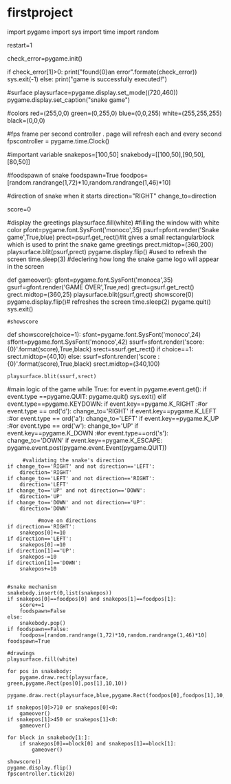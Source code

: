 # firstproject
import pygame
import sys
import time
import random

restart=1

check_error=pygame.init()

if check_error[1]>0:
    print("found{0}an error".formate(check_error))
    sys.exit(-1)
else:
    print("game is successfully executed!")

#surface
playsurface=pygame.display.set_mode((720,460))
pygame.display.set_caption("snake game")

#colors
red=(255,0,0)
green=(0,255,0)
blue=(0,0,255)
white=(255,255,255)
black=(0,0,0)
 
#fps frame per second controller . page will refresh each and every second
fpscontroller = pygame.time.Clock()

#important variable
snakepos=[100,50]
snakebody=[[100,50],[90,50],[80,50]]

#foodspawn of snake
foodspawn=True
foodpos=[random.randrange(1,72)*10,random.randrange(1,46)*10]

#direction of snake when it starts
direction="RIGHT"
change_to=direction
 
score=0

#display the greetings
playsurface.fill(white) #filling the window with white color
pfont=pygame.font.SysFont('monoco',35)
psurf=pfont.render('Snake game',True,blue)
prect=psurf.get_rect()#it gives a small rectangularblock which is used to print the snake game greetings
prect.midtop=(360,200)
playsurface.blit(psurf,prect)
pygame.display.flip()  #used to refresh the screen
time.sleep(3)    #declering how long the snake game logo will appear in the screen


def gameover():
    gfont=pygame.font.SysFont('monoca',35)
    gsurf=gfont.render('GAME OVER',True,red)
    grect=gsurf.get_rect()
    grect.midtop=(360,25)
    playsurface.blit(gsurf,grect)
    showscore(0)
    pygame.display.flip()# refreshes the screen
    time.sleep(2)
    pygame.quit()
    sys.exit()


    #showscore
def showscore(choice=1):
    sfont=pygame.font.SysFont('monoco',24)
    sffont=pygame.font.SysFont('monoco',42)
    ssurf=sfont.render('score: {0}'.format(score),True,black)
    srect=ssurf.get_rect()
    if choice==1:  
        srect.midtop=(40,10)
    else:
        ssurf=sfont.render('score : {0}'.format(score),True,black)
        srect.midtop=(340,100)

    playsurface.blit(ssurf,srect)



#main logic of the game
while True:
    for event in pygame.event.get():
        if event.type ==pygame.QUIT:
            pygame.quit()
            sys.exit()
        elif event.type==pygame.KEYDOWN:
            if event.key==pygame.K_RIGHT :#or event.type == ord('d'):
                change_to='RIGHT'
            if event.key==pygame.K_LEFT :#or  event.type == ord('a'):
                change_to='LEFT'
            if event.key==pygame.K_UP :#or event.type == ord('w'):
                change_to='UP'
            if event.key==pygame.K_DOWN :#or event.type==ord('s'):
                change_to='DOWN'
            if event.key==pygame.K_ESCAPE:
                pygame.event.post(pygame.event.Event(pygame.QUIT))

         #validating the snake's direction
    if change_to=='RIGHT' and not direction=='LEFT':
        direction='RIGHT'
    if change_to=='LEFT' and not direction=='RIGHT':
        direction='LEFT'
    if change_to=='UP' and not direction=='DOWN':
        direction='UP'
    if change_to=='DOWN' and not direction=='UP':
        direction='DOWN'

              #move on directions
    if direction=='RIGHT':
        snakepos[0]+=10
    if direction=='LEFT':
        snakepos[0]-=10
    if direction[1]=='UP':
        snakepos-=10
    if direction[1]=='DOWN':
        snakepos+=10


    #snake mechanism
    snakebody.insert(0,list(snakepos))
    if snakepos[0]==foodpos[0] and snakepos[1]==foodpos[1]:
        score+=1
        foodspawn=False
    else:
        snakebody.pop()
    if foodspawn==False:
        foodpos=[random.randrange(1,72)*10,random.randrange(1,46)*10]
    foodspawn=True

    #drawings
    playsurface.fill(white)

    for pos in snakebody:
        pygame.draw.rect(playsurface, green,pygame.Rect(pos[0],pos[1],10,10))

    pygame.draw.rect(playsurface,blue,pygame.Rect(foodpos[0],foodpos[1],10,10))

    if snakepos[0]>710 or snakepos[0]<0:
        gameover()
    if snakepos[1]>450 or snakepos[1]<0:
        gameover()

    for block in snakebody[1:]:
        if snakepos[0]==block[0] and snakepos[1]==block[1]:
            gameover()

    showscore()
    pygame.display.flip()
    fpscontroller.tick(20)
